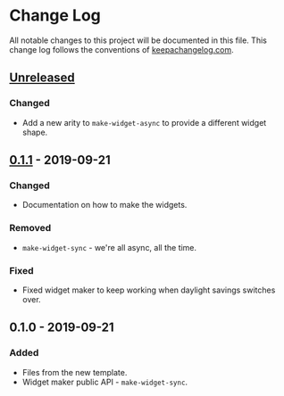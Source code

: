 # Change Log
All notable changes to this project will be documented in this file. This change log follows the conventions of [keepachangelog.com](http://keepachangelog.com/).

## [Unreleased]
### Changed
- Add a new arity to `make-widget-async` to provide a different widget shape.

## [0.1.1] - 2019-09-21
### Changed
- Documentation on how to make the widgets.

### Removed
- `make-widget-sync` - we're all async, all the time.

### Fixed
- Fixed widget maker to keep working when daylight savings switches over.

## 0.1.0 - 2019-09-21
### Added
- Files from the new template.
- Widget maker public API - `make-widget-sync`.

[Unreleased]: https://github.com/your-name/e60/compare/0.1.1...HEAD
[0.1.1]: https://github.com/your-name/e60/compare/0.1.0...0.1.1

